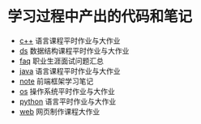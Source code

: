 # 学习过程中产出的代码和笔记

* [c++](./c++) 语言课程平时作业与大作业
* [ds](./ds) 数据结构课程平时作业与大作业
* [faq](./faq) 职业生涯面试问题汇总
* [java](./java) 语言课程平时作业与大作业
* [note](./note) 前端框架学习笔记
* [os](./os) 操作系统平时作业与大作业
* [python](./python) 语言平时作业与大作业
* [web](./web) 网页制作课程大作业
